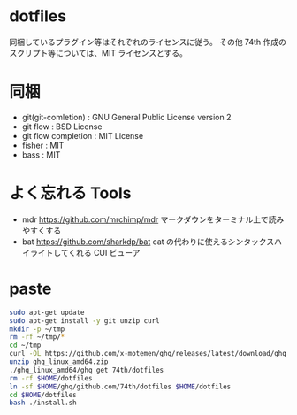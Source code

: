 # dotfiles

同梱しているプラグイン等はそれぞれのライセンスに従う。
その他 74th 作成のスクリプト等については、MIT ライセンスとする。

# 同梱

- git(git-comletion) : GNU General Public License version 2
- git flow : BSD License
- git flow completion : MIT License
- fisher : MIT
- bass : MIT

# よく忘れる Tools

- mdr https://github.com/mrchimp/mdr マークダウンをターミナル上で読みやすくする
- bat https://github.com/sharkdp/bat cat の代わりに使えるシンタックスハイライトしてくれる CUI ビューア

# paste

```sh
sudo apt-get update
sudo apt-get install -y git unzip curl
mkdir -p ~/tmp
rm -rf ~/tmp/*
cd ~/tmp
curl -OL https://github.com/x-motemen/ghq/releases/latest/download/ghq_linux_amd64.zip
unzip ghq_linux_amd64.zip
./ghq_linux_amd64/ghq get 74th/dotfiles
rm -rf $HOME/dotfiles
ln -sf $HOME/ghq/github.com/74th/dotfiles $HOME/dotfiles
cd $HOME/dotfiles
bash ./install.sh
```
